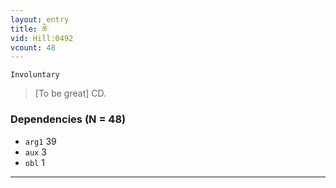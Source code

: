 ```yaml
---
layout: entry
title: ཆེ་
vid: Hill:0492
vcount: 48
---
```

`Involuntary` 
> [To be great] CD\.

### Dependencies (N = 48)
* `arg1` 39
* `aux` 3
* `obl` 1

---

